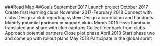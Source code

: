 ###Road Map
##Goals
September 2017
Launch project
October 2017
Create first learning clubs
November 2017-February 2018
Connect with clubs 
Design a club reporting system
Design a curriculum and handouts
Identify potential partners to support clubs
March 2018
Have handouts translated and share with club captains
Collect feedback from clubs
Approach potential partners
Close pilot phase
April 2018
Start phase two and come up with rollout plans
May 2018
Participate in the global sprint
